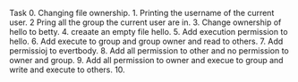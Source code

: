 Task 0. Changing file ownership. 1. Printing the username of the current user. 2 Pring all the group the current user are in. 3. Change ownership of hello to betty. 4. creaate an empty file hello. 5. Add execution permission to hello. 6. Add execute to group and group owner and read to others. 7. Add permissioj to evertbody. 8. Add all permission to other and no permission to owner and group. 9. Add all permission to owner and execue to group and write and execute to others. 10.
